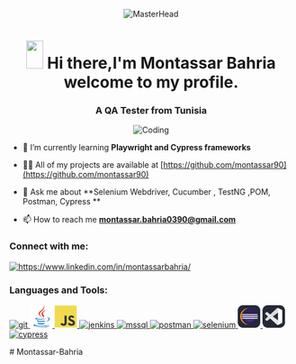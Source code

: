 
<p align="center">
   <img src="https://www2.stardust-testing.com/hs-fs/hubfs/banner-automation.png?width=2550&height=995&name=banner-automation.png" alt="MasterHead">
 </p>
 <h1 align="center">
  <img src="https://raw.githubusercontent.com/iampavangandhi/iampavangandhi/master/gifs/Hi.gif" width="30px" height="50px">
    <strong> Hi there,I'm Montassar Bahria welcome to my profile.</strong> 
 </h1>
 <h3 align="center">A QA Tester from Tunisia</h3>
 <p align="center">
   <img alt="Coding" width="400" src="https://media2.giphy.com/media/v1.Y2lkPTc5MGI3NjExdm53aDJwdDFqcnVuZzE3bzEycWR0ZGpvNDJwa2E5amg5dWx6OTV3NCZlcD12MV9pbnRlcm5hbF9naWZfYnlfaWQmY3Q9Zw/gG6OcTSRWaSis/giphy.gif">
 </p>
   
 
 - 🌱 I’m currently learning **Playwright and Cypress frameworks**
  
 - 👨‍💻 All of my projects are available at [https://github.com/montassar90](https://github.com/montassar90)
  
 - 💬 Ask me about **Selenium Webdriver, Cucumber , TestNG ,POM, Postman, Cypress **
 
 - 📫 How to reach me **montassar.bahria0390@gmail.com**
 
 
 <h3 align="left">Connect with me:</h3>
 <p align="left">
 <a href="https://www.linkedin.com/in/montassarbahria/" target="blank"><img align="center" src="https://raw.githubusercontent.com/rahuldkjain/github-profile-readme-generator/master/src/images/icons/Social/linked-in-alt.svg" alt="https://www.linkedin.com/in/montassarbahria/" height="30" width="40" /></a>
 </p>
 
 <h3 align="left">Languages and Tools:</h3>
 <p align="left"> <a href="https://git-scm.com/" target="_blank" rel="noreferrer"> <img src="https://www.vectorlogo.zone/logos/git-scm/git-scm-icon.svg" alt="git" width="40" height="40"/> </a> <a href="https://www.java.com" target="_blank" rel="noreferrer"> <img src="https://raw.githubusercontent.com/devicons/devicon/master/icons/java/java-original.svg" alt="java" width="40" height="40"/> </a> <a href="https://developer.mozilla.org/en-US/docs/Web/JavaScript" target="_blank" rel="noreferrer"> <img src="https://raw.githubusercontent.com/devicons/devicon/master/icons/javascript/javascript-original.svg" alt="javascript" width="40" height="40"/> </a><a href="https://www.jenkins.io" target="_blank" rel="noreferrer"> <img src="https://www.vectorlogo.zone/logos/jenkins/jenkins-icon.svg" alt="jenkins" width="40" height="40"/> </a> <a href="https://www.microsoft.com/en-us/sql-server" target="_blank" rel="noreferrer"> <img src="https://www.svgrepo.com/show/303229/microsoft-sql-server-logo.svg" alt="mssql" width="40" height="40"/> </a> <a href="https://postman.com" target="_blank" rel="noreferrer"> <img src="https://www.vectorlogo.zone/logos/getpostman/getpostman-icon.svg" alt="postman" width="40" height="40"/> </a> <a href="https://www.selenium.dev" target="_blank" rel="noreferrer"> <img src="https://raw.githubusercontent.com/detain/svg-logos/780f25886640cef088af994181646db2f6b1a3f8/svg/selenium-logo.svg" alt="selenium" width="40" height="40"/> </a> <a href="https://www.eclipse.org/" target="_blank" rel="noreferrer"> <img src="https://github.com/tandpfun/skill-icons/blob/main/icons/Eclipse-Dark.svg" alt="Eclipse-Dark" width="40" height="40"/> </a> <a href="https://code.visualstudio.com/" target="_blank" rel="noreferrer"> <img src="https://github.com/tandpfun/skill-icons/blob/main/icons/VSCode-Dark.svg" alt="VSCode-Dark" width="40" height="40"/> </a><a href="https://www.cypress.io/" target="_blank" rel="noreferrer"> <img src="https://static-00.iconduck.com/assets.00/cypress-icon-2048x2045-rgul477b.png" alt="cypress" width="40" height="40"/> </a>
 
 
 
 </p># Montassar-Bahria
